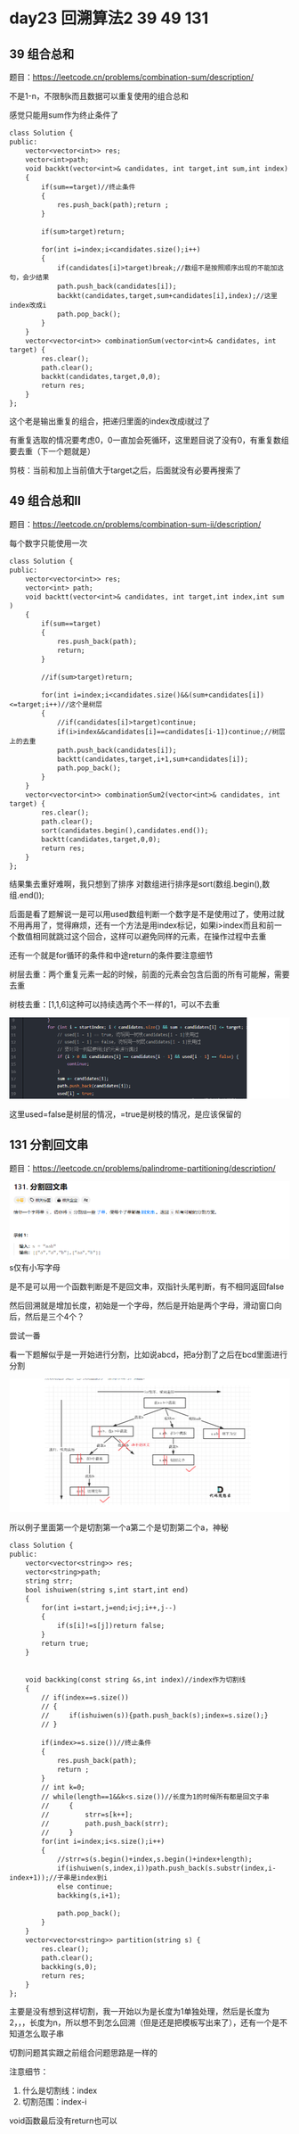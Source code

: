 # day23 回溯算法2 39 49 131
## 39 组合总和
题目：https://leetcode.cn/problems/combination-sum/description/

不是1-n，不限制k而且数据可以重复使用的组合总和

感觉只能用sum作为终止条件了

```
class Solution {
public:
    vector<vector<int>> res;
    vector<int>path;
    void backkt(vector<int>& candidates, int target,int sum,int index)
    {
        if(sum==target)//终止条件
        {
            res.push_back(path);return ;
        }

        if(sum>target)return;

        for(int i=index;i<candidates.size();i++)
        {
            if(candidates[i]>target)break;//数组不是按照顺序出现的不能加这句，会少结果
            path.push_back(candidates[i]);
            backkt(candidates,target,sum+candidates[i],index);//这里index改成i
            path.pop_back();
        }
    }
    vector<vector<int>> combinationSum(vector<int>& candidates, int target) {
        res.clear();
        path.clear();
        backkt(candidates,target,0,0);
        return res;
    }
};
```
这个老是输出重复的组合，把递归里面的index改成i就过了

有重复选取的情况要考虑0，0一直加会死循环，这里题目说了没有0，有重复数组要去重（下一个题就是）

剪枝：当前和加上当前值大于target之后，后面就没有必要再搜索了

## 49 组合总和Ⅱ
题目：https://leetcode.cn/problems/combination-sum-ii/description/

每个数字只能使用一次

```
class Solution {
public:
    vector<vector<int>> res;
    vector<int> path;
    void backtt(vector<int>& candidates, int target,int index,int sum )
    {
        if(sum==target)
        {
            res.push_back(path);
            return;
        }

        //if(sum>target)return;

        for(int i=index;i<candidates.size()&&(sum+candidates[i])<=target;i++)//这个是树层
        {
            //if(candidates[i]>target)continue;
            if(i>index&&candidates[i]==candidates[i-1])continue;//树层上的去重
            path.push_back(candidates[i]);
            backtt(candidates,target,i+1,sum+candidates[i]);
            path.pop_back();
        }
    }
    vector<vector<int>> combinationSum2(vector<int>& candidates, int target) {
        res.clear();
        path.clear();
        sort(candidates.begin(),candidates.end());
        backtt(candidates,target,0,0);
        return res;
    }
};
```
结果集去重好难啊，我只想到了排序
对数组进行排序是sort(数组.begin(),数组.end());

后面是看了题解说一是可以用used数组判断一个数字是不是使用过了，使用过就不用再用了，觉得麻烦，还有一个方法是用index标记，如果i>index而且和前一个数值相同就跳过这个回合，这样可以避免同样的元素，在操作过程中去重

还有一个就是for循环的条件和中途return的条件要注意细节

树层去重：两个重复元素一起的时候，前面的元素会包含后面的所有可能解，需要去重

树枝去重：[1,1,6]这种可以持续选两个不一样的1，可以不去重

![alt text](images/image-9.png)

这里used=false是树层的情况，=true是树枝的情况，是应该保留的

## 131 分割回文串
题目：https://leetcode.cn/problems/palindrome-partitioning/description/

![alt text](images/image-8.png)
s仅有小写字母

是不是可以用一个函数判断是不是回文串，双指针头尾判断，有不相同返回false

然后回溯就是增加长度，初始是一个字母，然后是开始是两个字母，滑动窗口向后，然后是三个4个？

尝试一番

看一下题解似乎是一开始进行分割，比如说abcd，把a分割了之后在bcd里面进行分割

![alt text](images/image-10.png)

所以例子里面第一个是切割第一个a第二个是切割第二个a，神秘

```
class Solution {
public:
    vector<vector<string>> res;
    vector<string>path;
    string strr;
    bool ishuiwen(string s,int start,int end)
    {
        for(int i=start,j=end;i<j;i++,j--)
        {
            if(s[i]!=s[j])return false;
        }
        return true;
    }


    void backking(const string &s,int index)//index作为切割线
    {
        // if(index==s.size())
        // {
        //     if(ishuiwen(s)){path.push_back(s);index=s.size();}
        // }

        if(index>=s.size())//终止条件
        {
            res.push_back(path);
            return ;
        }
        // int k=0;
        // while(length==1&&k<s.size())//长度为1的时候所有都是回文子串
        //     {
        //         strr=s[k++];
        //         path.push_back(strr);
        //     }
        for(int i=index;i<s.size();i++)
        {
            //strr=s(s.begin()+index,s.begin()+index+length);
            if(ishuiwen(s,index,i))path.push_back(s.substr(index,i-index+1));//子串是index到i
            else continue;
            backking(s,i+1);

            path.pop_back();
        }
    }
    vector<vector<string>> partition(string s) {
        res.clear();
        path.clear();
        backking(s,0);
        return res;
    }
};
```

主要是没有想到这样切割，我一开始以为是长度为1单独处理，然后是长度为2，，，长度为n，所以想不到怎么回溯（但是还是把模板写出来了），还有一个是不知道怎么取子串

切割问题其实跟之前组合问题思路是一样的

注意细节：
1. 什么是切割线：index
2. 切割范围：index-i

void函数最后没有return也可以
